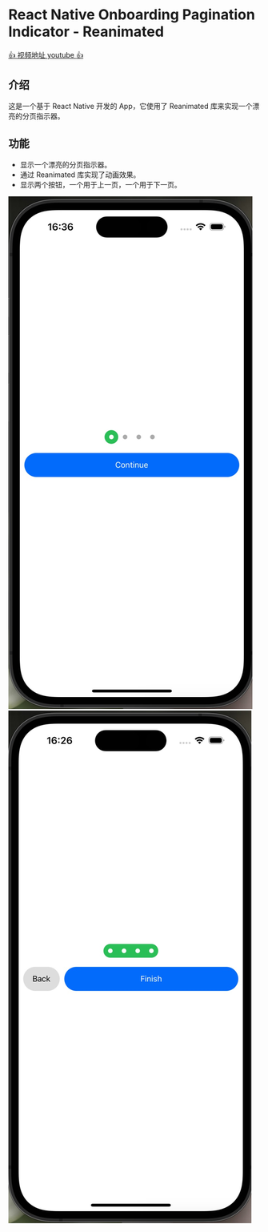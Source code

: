 # React Native Onboarding Pagination Indicator - Reanimated

[:+1: 视频地址 youtube :+1:](https://youtu.be/m8ATJwrAif0?si=18wu1582Kmp73mT0)

## 介绍

这是一个基于 React Native 开发的 App，它使用了 Reanimated 库来实现一个漂亮的分页指示器。

## 功能

- 显示一个漂亮的分页指示器。
- 通过 Reanimated 库实现了动画效果。
- 显示两个按钮，一个用于上一页，一个用于下一页。

![image](./assets/home1.jpg)
![image](./assets/home2.jpg)
